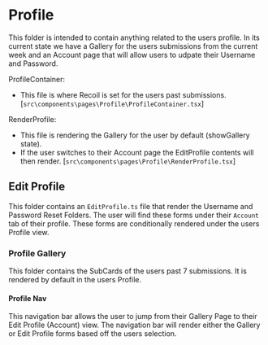 # Profile

This folder is intended to contain anything related to the users profile.
In its current state we have a Gallery for the users submissions from the current week and an Account page that will allow users to udpate their Username and Password.

ProfileContainer:

- This file is where Recoil is set for the users past submissions.
  [`src\components\pages\Profile\ProfileContainer.tsx`]

RenderProfile:

- This file is rendering the Gallery for the user by default (showGallery state).
- If the user switches to their Account page the EditProfile contents will then render.
  [`src\components\pages\Profile\RenderProfile.tsx`]

## Edit Profile

This folder contains an `EditProfile.ts` file that render the Username and Password Reset Folders.
The user will find these forms under their `Account` tab of their profile.
These forms are conditionally rendered under the users Profile view.

### Profile Gallery

This folder contains the SubCards of the users past 7 submissions. It is rendered by default in the users Profile.

#### Profile Nav

This navigation bar allows the user to jump from their Gallery Page to their Edit Profile (Account) view.
The navigation bar will render either the Gallery or Edit Profile forms based off the users selection.
